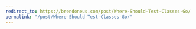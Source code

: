 ```yaml
---
redirect_to: https://brendoneus.com/post/Where-Should-Test-Classes-Go/
permalink: "/post/Where-Should-Test-Classes-Go/"
---
```

